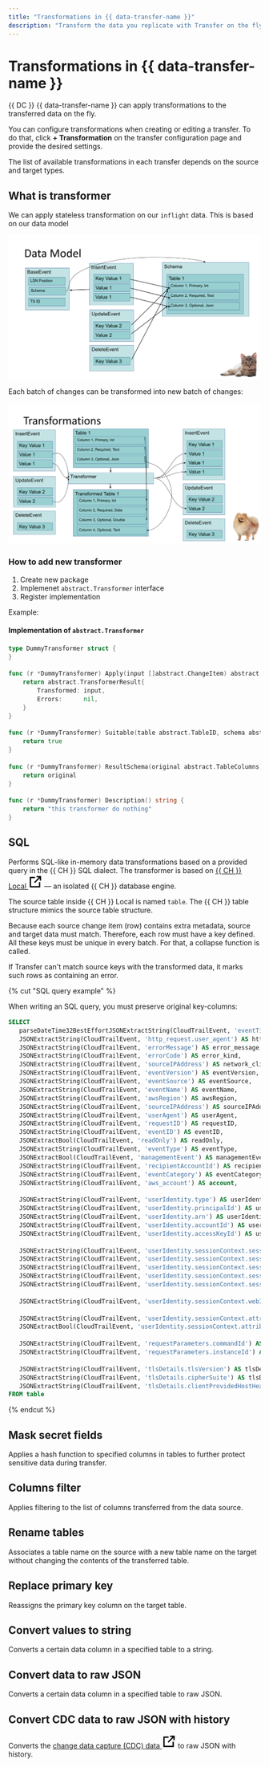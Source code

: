 ```yaml
---
title: "Transformations in {{ data-transfer-name }}"
description: "Transform the data you replicate with Transfer on the fly with built-in transformers. Convert values, apply filters, perform SQL-like transformations, and more"
---
```


# Transformations in {{ data-transfer-name }}

{{ DC }} {{ data-transfer-name }} can apply transformations to the transferred data on the fly.

You can configure transformations when creating or editing a transfer.
To do that, click **+ Transformation** on the transfer configuration page and provide the desired settings.

The list of available transformations in each transfer depends on the source and target types.

## What is transformer

We can apply stateless transformation on our `inflight` data.
This is based on our data model

![data-model](../transformers/assets/data_model_transformer.png)

Each batch of changes can be transformed into new batch of changes:

![transformation](../transformers/assets/transformer_data_flow.png)

### How to add new transformer

1. Create new package
2. Implemenet `abstract.Transformer` interface
3. Register implementation

Example:

#### Implementation of `abstract.Transformer`

```go
type DummyTransformer struct {
}

func (r *DummyTransformer) Apply(input []abstract.ChangeItem) abstract.TransformerResult {
	return abstract.TransformerResult{
		Transformed: input,
		Errors:      nil,
	}
}

func (r *DummyTransformer) Suitable(table abstract.TableID, schema abstract.TableColumns) bool {
	return true
}

func (r *DummyTransformer) ResultSchema(original abstract.TableColumns) abstract.TableColumns {
	return original
}

func (r *DummyTransformer) Description() string {
	return "this transformer do nothing"
}
```

## SQL

Performs SQL-like in-memory data transformations based on a provided query in the {{ CH }} SQL dialect.
The transformer is based on
[{{ CH }} Local ![external link](../_assets/external-link.svg)](https://clickhouse.com/docs/en/operations/utilities/clickhouse-local/) —
an isolated {{ CH }} database engine.

The source table inside {{ CH }} Local is named `table`.
The {{ CH }} table structure mimics the source table structure.

Because each source change item (row) contains extra metadata,
source and target data must match.
Therefore, each row must have a key defined.
All these keys must be unique in every batch.
For that, a collapse function is called.

If Transfer can't match source keys with the transformed data, it marks such rows as containing an error.

{% cut "SQL query example" %}

When writing an SQL query, you must preserve original key-columns:

```sql
SELECT
   parseDateTime32BestEffortJSONExtractString(CloudTrailEvent, 'eventTime')) AS eventTime,
   JSONExtractString(CloudTrailEvent, 'http_request.user_agent') AS http_useragent,    
   JSONExtractString(CloudTrailEvent, 'errorMessage') AS error_message,
   JSONExtractString(CloudTrailEvent, 'errorCode') AS error_kind, 
   JSONExtractString(CloudTrailEvent, 'sourceIPAddress') AS network_client_ip,
   JSONExtractString(CloudTrailEvent, 'eventVersion') AS eventVersion,
   JSONExtractString(CloudTrailEvent, 'eventSource') AS eventSource,
   JSONExtractString(CloudTrailEvent, 'eventName') AS eventName,
   JSONExtractString(CloudTrailEvent, 'awsRegion') AS awsRegion,
   JSONExtractString(CloudTrailEvent, 'sourceIPAddress') AS sourceIPAddress,
   JSONExtractString(CloudTrailEvent, 'userAgent') AS userAgent,
   JSONExtractString(CloudTrailEvent, 'requestID') AS requestID,
   JSONExtractString(CloudTrailEvent, 'eventID') AS eventID,
   JSONExtractBool(CloudTrailEvent, 'readOnly') AS readOnly,
   JSONExtractString(CloudTrailEvent, 'eventType') AS eventType,
   JSONExtractBool(CloudTrailEvent, 'managementEvent') AS managementEvent,
   JSONExtractString(CloudTrailEvent, 'recipientAccountId') AS recipientAccountId,
   JSONExtractString(CloudTrailEvent, 'eventCategory') AS eventCategory,
   JSONExtractString(CloudTrailEvent, 'aws_account') AS account,

   JSONExtractString(CloudTrailEvent, 'userIdentity.type') AS userIdentity_type,
   JSONExtractString(CloudTrailEvent, 'userIdentity.principalId') AS userIdentity_principalId,
   JSONExtractString(CloudTrailEvent, 'userIdentity.arn') AS userIdentity_arn,
   JSONExtractString(CloudTrailEvent, 'userIdentity.accountId') AS userIdentity_accountId,
   JSONExtractString(CloudTrailEvent, 'userIdentity.accessKeyId') AS userIdentity_accessKeyId,

   JSONExtractString(CloudTrailEvent, 'userIdentity.sessionContext.sessionIssuer.type') AS sessionIssuer_type,
   JSONExtractString(CloudTrailEvent, 'userIdentity.sessionContext.sessionIssuer.principalId') AS sessionIssuer_principalId,
   JSONExtractString(CloudTrailEvent, 'userIdentity.sessionContext.sessionIssuer.arn') AS sessionIssuer_arn,
   JSONExtractString(CloudTrailEvent, 'userIdentity.sessionContext.sessionIssuer.accountId') AS sessionIssuer_accountId,
   JSONExtractString(CloudTrailEvent, 'userIdentity.sessionContext.sessionIssuer.userName') AS sessionIssuer_userName,

   JSONExtractString(CloudTrailEvent, 'userIdentity.sessionContext.webIdFederationData.federatedProvider') AS federatedProvider,

   JSONExtractString(CloudTrailEvent, 'userIdentity.sessionContext.attributes.creationDate') AS attributes_creationDate,
   JSONExtractBool(CloudTrailEvent, 'userIdentity.sessionContext.attributes.mfaAuthenticated') AS attributes_mfaAuthenticated,

   JSONExtractString(CloudTrailEvent, 'requestParameters.commandId') AS requestParameters_commandId,
   JSONExtractString(CloudTrailEvent, 'requestParameters.instanceId') AS requestParameters_instanceId,

   JSONExtractString(CloudTrailEvent, 'tlsDetails.tlsVersion') AS tlsDetails_tlsVersion,
   JSONExtractString(CloudTrailEvent, 'tlsDetails.cipherSuite') AS tlsDetails_cipherSuite,
   JSONExtractString(CloudTrailEvent, 'tlsDetails.clientProvidedHostHeader') AS tlsDetails_clientProvidedHostHeader
FROM table
```

{% endcut %}

## Mask secret fields

Applies a hash function to specified columns in tables to further protect sensitive data during transfer.

## Columns filter

Applies filtering to the list of columns transferred from the data source.

## Rename tables

Associates a table name on the source with a new table name on the target 
without changing the contents of the transferred table.

## Replace primary key

Reassigns the primary key column on the target table.

## Convert values to string

Converts a certain data column in a specified table to a string.

## Convert data to raw JSON

Converts a certain data column in a specified table to raw JSON.

## Convert CDC data to raw JSON with history

Converts the 
[change data capture (CDC) data ![external link](../_assets/external-link.svg)](https://en.wikipedia.org/wiki/Change_data_capture)
to raw JSON with history.
